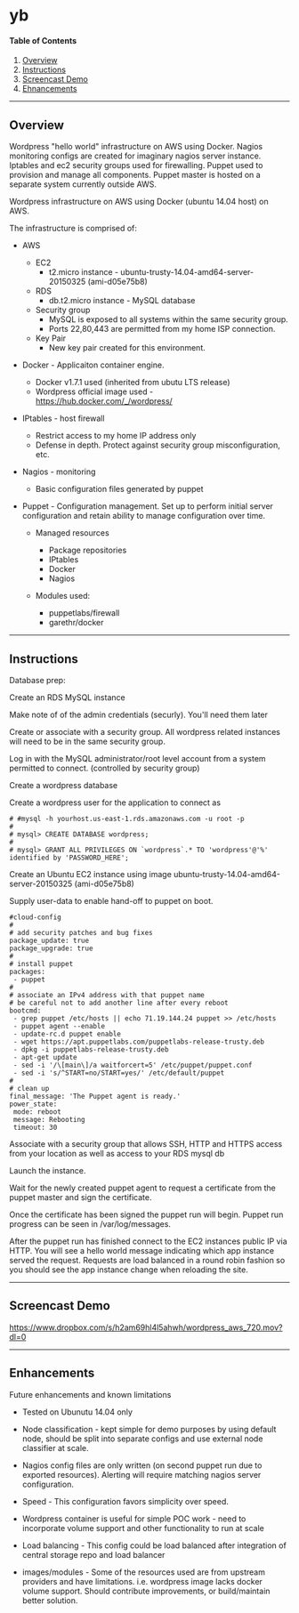 # yb

#### Table of Contents

1. [Overview](#overview)
2. [Instructions](#instructions)
3. [Screencast Demo](#screencast-demo)
4. [Ehnancements](#enhancements)

---

## Overview

Wordpress "hello world" infrastructure on AWS using Docker.  Nagios monitoring configs are created for imaginary nagios server instance.  Iptables and ec2 security groups used for firewalling.  Puppet used to provision and manage all components.  Puppet master is hosted on a separate system currently outside AWS.

Wordpress infrastructure on AWS using Docker (ubuntu 14.04 host) on AWS.  

The infrastructure is comprised of:

  * AWS
    * EC2
      * t2.micro instance - ubuntu-trusty-14.04-amd64-server-20150325 (ami-d05e75b8)
    * RDS
      * db.t2.micro instance - MySQL database
    * Security group 
      * MySQL is exposed to all systems within the same security group.
      * Ports 22,80,443 are permitted from my home ISP connection.
    * Key Pair
      * New key pair created for this environment.

  * Docker - Applicaiton container engine.  
    * Docker v1.7.1 used (inherited from ubutu LTS release)
    * Wordpress official image used - https://hub.docker.com/_/wordpress/

  * IPtables - host firewall
    * Restrict access to my home IP address only
    * Defense in depth.  Protect against security group misconfiguration, etc.

  * Nagios - monitoring
    * Basic configuration files generated by puppet
  
  * Puppet - Configuration management.  Set up to perform initial server configuration and retain ability to manage configuration over time.
    * Managed resources
      * Package repositories
      * IPtables
      * Docker
      * Nagios  

    * Modules used:
      * puppetlabs/firewall
      * garethr/docker

---

## Instructions

Database prep:

Create an RDS MySQL instance 

Make note of of the admin credentials (securly).  You'll need them later 

Create or associate with a security group.  All wordpress related instances will need to be in the same security group.

Log in with the MySQL administrator/root level account from a system permitted to connect.  (controlled by security group)

Create a wordpress database 

Create a wordpress user for the application to connect as

    # #mysql -h yourhost.us-east-1.rds.amazonaws.com -u root -p
    #
    # mysql> CREATE DATABASE wordpress;
    #
    # mysql> GRANT ALL PRIVILEGES ON `wordpress`.* TO 'wordpress'@'%' identified by 'PASSWORD_HERE';

Create an Ubuntu EC2 instance using image ubuntu-trusty-14.04-amd64-server-20150325 (ami-d05e75b8)

Supply user-data to enable hand-off to puppet on boot.

    #cloud-config
    #
    # add security patches and bug fixes
    package_update: true
    package_upgrade: true
    #
    # install puppet
    packages:
     - puppet
    #
    # associate an IPv4 address with that puppet name
    # be careful not to add another line after every reboot
    bootcmd:
     - grep puppet /etc/hosts || echo 71.19.144.24 puppet >> /etc/hosts
     - puppet agent --enable
     - update-rc.d puppet enable
     - wget https://apt.puppetlabs.com/puppetlabs-release-trusty.deb
     - dpkg -i puppetlabs-release-trusty.deb
     - apt-get update
     - sed -i '/\[main\]/a waitforcert=5' /etc/puppet/puppet.conf
     - sed -i 's/^START=no/START=yes/' /etc/default/puppet
    #
    # clean up
    final_message: 'The Puppet agent is ready.'
    power_state:
     mode: reboot
     message: Rebooting
     timeout: 30

Associate with a security group that allows SSH, HTTP and HTTPS access from your location as well as access to your RDS mysql db

Launch the instance.

Wait for the newly created puppet agent to request a certificate from the puppet master and sign the certificate.

Once the certificate has been signed the puppet run will begin.  Puppet run progress can be seen in /var/log/messages.

After the puppet run has finished connect to the EC2 instances public IP via HTTP.  You will see a hello world message indicating which app instance served the request.  Requests are load balanced in a round robin fashion so you should see the app instance change when reloading the site.

---

## Screencast Demo

https://www.dropbox.com/s/h2am69hl4l5ahwh/wordpress_aws_720.mov?dl=0

---

## Enhancements 

Future enhancements and known limitations

  * Tested on Ubunutu 14.04 only

  * Node classification - kept simple for demo purposes by using default node, should be split into separate configs and use external node classifier at scale.

  * Nagios config files are only written (on second puppet run due to exported resources).  Alerting will require matching nagios server configuration.

  * Speed - This configuration favors simplicity over speed.

  * Wordpress container is useful for simple POC work - need to incorporate volume support and other functionality to run at scale

  * Load balancing - This config could be load balanced after integration of central storage repo and load balancer

  * images/modules - Some of the resources used are from upstream providers and have limitations.  i.e. wordpress image lacks docker volume support.  Should contribute improvements, or build/maintain better solution.
